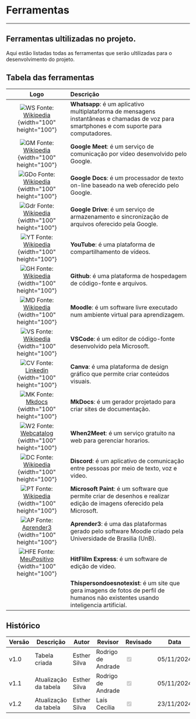 # Ferramentas
---


## Ferramentas ultilizadas no projeto.

Aqui estão listadas todas as ferramentas que serão ultilizadas para o desenvolvimento do projeto.

## Tabela das ferramentas
 
| Logo | Descrição |
|:-----------------------:|:-------------------|
|  ![WS](./img/regF1.png) Fonte: [Wikipedia](https://pt.m.wikipedia.org/wiki/Ficheiro:WhatsApp.svg) {width="100" height="100"} | **Whatsapp**: é um aplicativo multiplataforma de mensagens instantâneas e chamadas de voz para smartphones e com suporte para computadores. |
|  ![GM](./img/reqF2.png) Fonte: [Wikipedia](https://pt.m.wikipedia.org/wiki/Ficheiro:Google_Meet_icon_%282020%29.svg) {width="100" height="100"}| **Google Meet**: é um serviço de comunicação por vídeo desenvolvido pelo Google. |
|  ![GDo](./img/reqF3.png) Fonte: [Wikipedia](https://en.m.wikipedia.org/wiki/File:Google_Docs_2020_Logo.svg) {width="100" height="100"}| **Google Docs**: é um processador de texto on-line baseado na web oferecido pelo Google. |
|  ![Gdr](./img/reqF4.png) Fonte: [Wikipedia](https://pt.m.wikipedia.org/wiki/Ficheiro:Google_Drive_logo.png) {width="100" height="100"}| **Google Drive**: é um serviço de armazenamento e sincronização de arquivos oferecido pela Google. |
|  ![YT](./img/reqF5.png) Fonte: [Wikipedia](https://pt.m.wikipedia.org/wiki/Ficheiro:Youtube_logo.png) {width="100" height="100"}| **YouTube**: é uma plataforma de compartilhamento de vídeos. |
|  ![GH](./img/reqF6.png) Fonte: [Wikipedia](https://en.wikipedia.org/wiki/GitHub) {width="100" height="100"}| **Github**: é uma plataforma de hospedagem de código-fonte e arquivos. |
|  ![MD](./img/reqF7.png) Fonte: [Wikipedia](https://pt.m.wikipedia.org/wiki/Ficheiro:Moodle-logo.svg) {width="100" height="100"}| **Moodle**: é um software livre executado num ambiente virtual para aprendizagem. |
|  ![VS](./img/reqF8.png) Fonte: [Wikipedia](https://en.m.wikipedia.org/wiki/File:Visual_Studio_Code_1.35_icon.svg) {width="100" height="100"}| **VSCode**: é um editor de código-fonte desenvolvido pela Microsoft. |
|  ![CV](./img/reqF9.png) Fonte: [Linkedin](https://www.linkedin.com/posts/freebiehive_canva-logo-png-download-free-freebiehive-activity-7187064553522839552-nrfH/) {width="100" height="100"}| **Canva**: é uma plataforma de design gráfico que permite criar conteúdos visuais. |
|  ![MK](./img/reqF10.png) Fonte: [Mkdocs](https://www.markdownguide.org/tools/mkdocs/) {width="100" height="100"}| **MkDocs**: é um gerador projetado para criar sites de documentação. |
|  ![W2](./img/reqF11.png) Fonte: [Webcatalog](https://webcatalog.io/en/apps/when2meet/) {width="100" height="100"}| **When2Meet**: é um serviço gratuito na web para gerenciar horarios. |
|  ![DC](./img/reqF12.png) Fonte: [Wikipedia](https://fr.wikipedia.org/wiki/Fichier:Discord_Logo_sans_texte.svg) {width="100" height="100"}| **Discord**: é um aplicativo de comunicação entre pessoas por meio de texto, voz e video. |
|  ![PT](./img/reqF13.png) Fonte: [Wikipedia](https://pt.m.wikipedia.org/wiki/Ficheiro:Microsoft_Paint.svg) {width="100" height="100"}| **Microsoft Paint**: é um software que permite criar de desenhos e realizar edição de imagens oferecido pela Microsoft.  |
|  ![AP](./img/reqF14.png) Fonte: [Aprender3](https://aprender3.unb.br) {width="100" height="100"}| **Aprender3**: é uma das plataformas gerado pelo software Moodle criado pela Universidade de Brasilia (UnB). |
|  ![HFE](./img/reqF15.png) Fonte: [MeuPositivo](https://www.meupositivo.com.br/doseujeito/dicas/editores-de-video-gratuito-professores/) {width="100" height="100"}| **HitFlilm Express**: é um software de edição de video. |
|  | **Thispersondoesnotexist**: é um site que gera imagens de fotos de perfil de humanos não existentes usando inteligencia artificial. |

## Histórico

| Versão | Descrição     | Autor        | Revisor     | Revisado | Data       |
|--------|---------------|--------------|-------------|--------|--------------|
| v1.0   | Tabela criada | Esther Silva | Rodrigo de Andrade |<input type="checkbox" onclick="return false;" disabled checked/> | 05/11/2024 |
| v1.1   | Atualização da tabela | Esther Silva | Rodrigo de Andrade |<input type="checkbox" onclick="return false;" disabled checked/>| 05/11/2024 |
| v1.2   | Atualização da tabela | Esther Silva | Laís Cecília |<input type="checkbox" onclick="return false;" disabled checked/> | 23/11/2024 |
